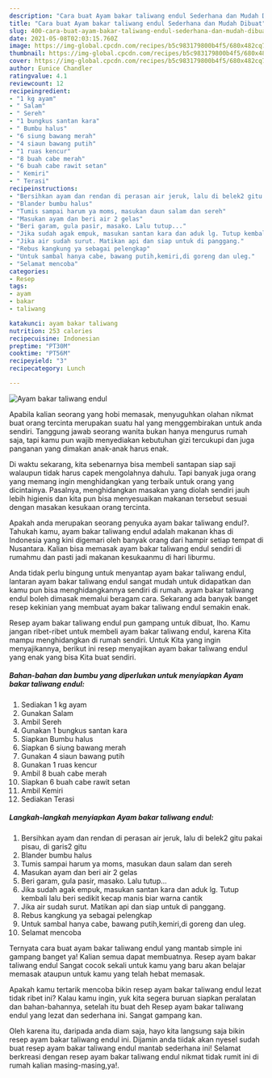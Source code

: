 ```yaml
---
description: "Cara buat Ayam bakar taliwang endul Sederhana dan Mudah Dibuat"
title: "Cara buat Ayam bakar taliwang endul Sederhana dan Mudah Dibuat"
slug: 400-cara-buat-ayam-bakar-taliwang-endul-sederhana-dan-mudah-dibuat
date: 2021-05-08T02:03:15.760Z
image: https://img-global.cpcdn.com/recipes/b5c983179800b4f5/680x482cq70/ayam-bakar-taliwang-endul-foto-resep-utama.jpg
thumbnail: https://img-global.cpcdn.com/recipes/b5c983179800b4f5/680x482cq70/ayam-bakar-taliwang-endul-foto-resep-utama.jpg
cover: https://img-global.cpcdn.com/recipes/b5c983179800b4f5/680x482cq70/ayam-bakar-taliwang-endul-foto-resep-utama.jpg
author: Eunice Chandler
ratingvalue: 4.1
reviewcount: 12
recipeingredient:
- "1 kg ayam"
- " Salam"
- " Sereh"
- "1 bungkus santan kara"
- " Bumbu halus"
- "6 siung bawang merah"
- "4 siaun bawang putih"
- "1 ruas kencur"
- "8 buah cabe merah"
- "6 buah cabe rawit setan"
- " Kemiri"
- " Terasi"
recipeinstructions:
- "Bersihkan ayam dan rendan di perasan air jeruk, lalu di belek2 gitu pakai pisau, di garis2 gitu"
- "Blander bumbu halus"
- "Tumis sampai harum ya moms, masukan daun salam dan sereh"
- "Masukan ayam dan beri air 2 gelas"
- "Beri garam, gula pasir, masako. Lalu tutup..."
- "Jika sudah agak empuk, masukan santan kara dan aduk lg. Tutup kembali lalu beri sedikit kecap manis biar warna cantik"
- "Jika air sudah surut. Matikan api dan siap untuk di panggang."
- "Rebus kangkung ya sebagai pelengkap"
- "Untuk sambal hanya cabe, bawang putih,kemiri,di goreng dan uleg."
- "Selamat mencoba"
categories:
- Resep
tags:
- ayam
- bakar
- taliwang

katakunci: ayam bakar taliwang 
nutrition: 253 calories
recipecuisine: Indonesian
preptime: "PT30M"
cooktime: "PT56M"
recipeyield: "3"
recipecategory: Lunch

---
```



![Ayam bakar taliwang endul](https://img-global.cpcdn.com/recipes/b5c983179800b4f5/680x482cq70/ayam-bakar-taliwang-endul-foto-resep-utama.jpg)

Apabila kalian seorang yang hobi memasak, menyuguhkan olahan nikmat buat orang tercinta merupakan suatu hal yang menggembirakan untuk anda sendiri. Tanggung jawab seorang  wanita bukan hanya mengurus rumah saja, tapi kamu pun wajib menyediakan kebutuhan gizi tercukupi dan juga panganan yang dimakan anak-anak harus enak.

Di waktu  sekarang, kita sebenarnya bisa membeli santapan siap saji walaupun tidak harus capek mengolahnya dahulu. Tapi banyak juga orang yang memang ingin menghidangkan yang terbaik untuk orang yang dicintainya. Pasalnya, menghidangkan masakan yang diolah sendiri jauh lebih higienis dan kita pun bisa menyesuaikan makanan tersebut sesuai dengan masakan kesukaan orang tercinta. 



Apakah anda merupakan seorang penyuka ayam bakar taliwang endul?. Tahukah kamu, ayam bakar taliwang endul adalah makanan khas di Indonesia yang kini digemari oleh banyak orang dari hampir setiap tempat di Nusantara. Kalian bisa memasak ayam bakar taliwang endul sendiri di rumahmu dan pasti jadi makanan kesukaanmu di hari liburmu.

Anda tidak perlu bingung untuk menyantap ayam bakar taliwang endul, lantaran ayam bakar taliwang endul sangat mudah untuk didapatkan dan kamu pun bisa menghidangkannya sendiri di rumah. ayam bakar taliwang endul boleh dimasak memalui beragam cara. Sekarang ada banyak banget resep kekinian yang membuat ayam bakar taliwang endul semakin enak.

Resep ayam bakar taliwang endul pun gampang untuk dibuat, lho. Kamu jangan ribet-ribet untuk membeli ayam bakar taliwang endul, karena Kita mampu menghidangkan di rumah sendiri. Untuk Kita yang ingin menyajikannya, berikut ini resep menyajikan ayam bakar taliwang endul yang enak yang bisa Kita buat sendiri.

<!--inarticleads1-->

##### Bahan-bahan dan bumbu yang diperlukan untuk menyiapkan Ayam bakar taliwang endul:

1. Sediakan 1 kg ayam
1. Gunakan  Salam
1. Ambil  Sereh
1. Gunakan 1 bungkus santan kara
1. Siapkan  Bumbu halus
1. Siapkan 6 siung bawang merah
1. Gunakan 4 siaun bawang putih
1. Gunakan 1 ruas kencur
1. Ambil 8 buah cabe merah
1. Siapkan 6 buah cabe rawit setan
1. Ambil  Kemiri
1. Sediakan  Terasi




<!--inarticleads2-->

##### Langkah-langkah menyiapkan Ayam bakar taliwang endul:

1. Bersihkan ayam dan rendan di perasan air jeruk, lalu di belek2 gitu pakai pisau, di garis2 gitu
1. Blander bumbu halus
1. Tumis sampai harum ya moms, masukan daun salam dan sereh
1. Masukan ayam dan beri air 2 gelas
1. Beri garam, gula pasir, masako. Lalu tutup...
1. Jika sudah agak empuk, masukan santan kara dan aduk lg. Tutup kembali lalu beri sedikit kecap manis biar warna cantik
1. Jika air sudah surut. Matikan api dan siap untuk di panggang.
1. Rebus kangkung ya sebagai pelengkap
1. Untuk sambal hanya cabe, bawang putih,kemiri,di goreng dan uleg.
1. Selamat mencoba




Ternyata cara buat ayam bakar taliwang endul yang mantab simple ini gampang banget ya! Kalian semua dapat membuatnya. Resep ayam bakar taliwang endul Sangat cocok sekali untuk kamu yang baru akan belajar memasak ataupun untuk kamu yang telah hebat memasak.

Apakah kamu tertarik mencoba bikin resep ayam bakar taliwang endul lezat tidak ribet ini? Kalau kamu ingin, yuk kita segera buruan siapkan peralatan dan bahan-bahannya, setelah itu buat deh Resep ayam bakar taliwang endul yang lezat dan sederhana ini. Sangat gampang kan. 

Oleh karena itu, daripada anda diam saja, hayo kita langsung saja bikin resep ayam bakar taliwang endul ini. Dijamin anda tiidak akan nyesel sudah buat resep ayam bakar taliwang endul mantab sederhana ini! Selamat berkreasi dengan resep ayam bakar taliwang endul nikmat tidak rumit ini di rumah kalian masing-masing,ya!.

